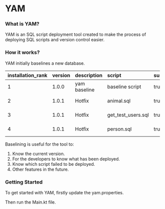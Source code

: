 # YAM

### What is YAM?
YAM is an SQL script deployment tool created to make the process of deploying SQL scripts and version control easier.

### How it works?
YAM initially baselines a new database.

| installation\_rank | version | description | script | success | installed\_by | installed\_on |
| :--- | :--- | :--- | :--- | :--- | :--- | :--- |
| 1 | 1.0.0 | yam baseline | baseline script | true | yam | 2020-09-05 09:57:10.947748 |
| 2 | 1.0.1 | Hotfix | animal.sql | true | db_user | 2020-09-05 09:59:14.521461 |
| 3 | 1.0.1 | Hotfix | get\_test\_users.sql | true | db_user | 2020-09-05 09:59:14.553077 |
| 4 | 1.0.1 | Hotfix | person.sql | true | db_user | 2020-09-05 09:59:14.586926 |

Baselining is useful for the tool to:
1. Know the current version.
2. For the developers to know what has been deployed.
3. Know which script failed to be deployed.
4. Other features in the future.

### Getting Started
To get started with YAM, firstly update the yam.properties.

Then run the Main.kt file.
